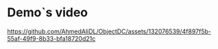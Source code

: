 # Demo`s video


https://github.com/AhmedAliDL/ObjectDC/assets/132076539/4f897f5b-55af-49f9-8b33-bfa18720d21c

